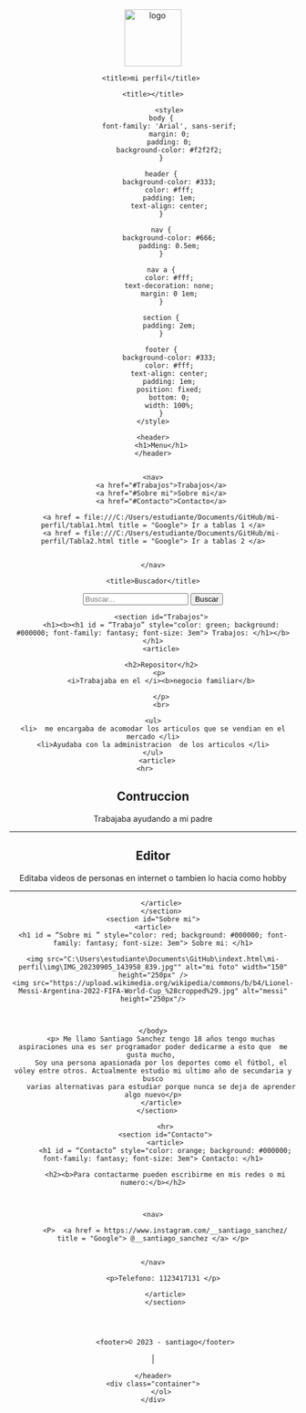 <!DOCTYPE html>
<html lang="es">
<header>
<img src="img/despertar.jpg"alt="logo" height="100px"
</header>

    <title>mi perfil</title> 
 <body>
 
	
<html>
<head

    <title></title>
</head>
<body>
    <nav>
       
		    <style>
        body {
            font-family: 'Arial', sans-serif;
            margin: 0;
            padding: 0;
            background-color: #f2f2f2;
        }

        header {
            background-color: #333;
            color: #fff;
            padding: 1em;
            text-align: center;
        }

        nav {
            background-color: #666;
            padding: 0.5em;
        }

        nav a {
            color: #fff;
            text-decoration: none;
            margin: 0 1em;
        }

        section {
            padding: 2em;
        }

        footer {
            background-color: #333;
            color: #fff;
            text-align: center;
            padding: 1em;
            position: fixed;
            bottom: 0;
            width: 100%;
        }
    </style>
</head>
<body>

    
    <header>
        <h1>Menu</h1>
    </header>

    
    <nav>
        <a href="#Trabajos">Trabajos</a>
        <a href="#Sobre mi">Sobre mi</a>
        <a href="#Contacto">Contacto</a>
    
		<a href = file:///C:/Users/estudiante/Documents/GitHub/mi-perfil/tabla1.html title = "Google"> Ir a tablas 1 </a>
		<a href = file:///C:/Users/estudiante/Documents/GitHub/mi-perfil/Tabla2.html title = "Google"> Ir a tablas 2 </a>
					

    </nav>
</body>


    <title>Buscador</title>
</head>
<body>
    <form action="/buscar" method="get">
        <input type="text" name="q" placeholder="Buscar...">
        <input type="submit"  value="Buscar">
    </form>
</body>

        <section id="Trabajos">
		<h1><b><h1 id = “Trabajo” style="color: green; background: #000000; font-family: fantasy; font-size: 3em"> Trabajos: </h1></b> </h1>
		<article>

		<h2>Repositor</h2>
		<p> 
		<i>Trabajaba en el </i><b>negocio familiar</b>
		
		</p>
		<br>
	
	<ul>
	<li>  me encargaba de acomodar los articulos que se vendian en el mercado </li>
	<li>Ayudaba con la administracion  de los articulos </li>
	</ul>
      <article>
	<hr>	
<h2> Contruccion </h2>
<p> Trabajaba ayudando a mi padre </p>
</article>
<hr>

<article>
<h2> Editor </h2>
<p> Editaba videos de personas en internet o tambien lo hacia como hobby </p>
<hr>
</article>

		</article>
		</section>
	<section id="Sobre mi">
	<article>
	<h1 id = “Sobre mi ” style="color: red; background: #000000; font-family: fantasy; font-size: 3em"> Sobre mi: </h1>
		
    <img src="C:\Users\estudiante\Documents\GitHub\indext.html\mi-perfil\img\IMG_20230905_143958_839.jpg"" alt="mi foto" width="150" height="250px" />
	<img src="https://upload.wikimedia.org/wikipedia/commons/b/b4/Lionel-Messi-Argentina-2022-FIFA-World-Cup_%28cropped%29.jpg" alt="messi" height="250px"/>
	
	
	
	</body>
		<p> Me llamo Santiago Sanchez tengo 18 años tengo muchas aspiraciones una es ser programador poder dedicarme a esto que  me gusta mucho, 
		Soy una persona apasionada por los deportes como el fútbol, el vóley entre otros. Actualmente estudio mi ultimo año de secundaria y busco
        varias alternativas para estudiar porque nunca se deja de aprender algo nuevo</p>
		</article>
		</section>  
	
		  <hr>
		  <section id="Contacto">
		  <article>
		  <h1 id = “Contacto” style="color: orange; background: #000000; font-family: fantasy; font-size: 3em"> Contacto: </h1>
		  
		  <h2><b>Para contactarme pueden escribirme en mis redes o mi numero:</b></h2>
		  
		 

    <nav>
       
          <P>  <a href = https://www.instagram.com/__santiago_sanchez/ title = "Google"> @__santiago_sanchez </a> </p>
         
    
    </nav>
		 
		 <p>Telefono: 1123417131 </p>
		  
		  </article>
		  </section>
		 
		  
		  
		  
		  <footer>© 2023 - santiago</footer>
|		  
 

    </header>
    <div class="container">
        </ol>
    </div>
</body>
</html>    
